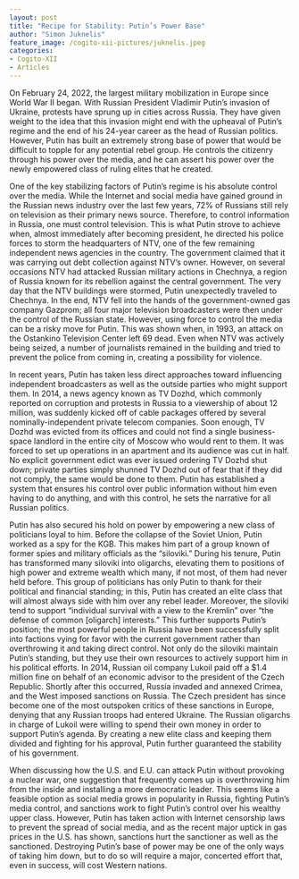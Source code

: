 ```yaml
---
layout: post
title: "Recipe for Stability: Putin’s Power Base"
author: "Simon Juknelis"
feature_image: /cogito-xii-pictures/juknelis.jpeg
categories:
- Cogito-XII
- Articles
---
```

On February 24, 2022, the largest military mobilization in Europe since World War II began. With Russian President Vladimir Putin’s invasion of Ukraine, protests have sprung up in cities across Russia. They have given weight to the idea that this invasion might end with the upheaval of Putin’s regime and the end of his 24-year career as the head of Russian politics. However, Putin has built an extremely strong base of power that would be difficult to topple for any potential rebel group. He controls the citizenry through his power over the media, and he can assert his power over the newly empowered class of ruling elites that he created.

One of the key stabilizing factors of Putin’s regime is his absolute control over the media. While  the Internet and social media have gained ground in the Russian news industry over the last few years, 72% of Russians still rely on television as their primary news source. Therefore, to control information in Russia, one must control television. This is what Putin strove to achieve when, almost immediately after becoming president, he directed his police forces to storm the headquarters of NTV, one of the few remaining independent news agencies in the country. The government claimed that it was carrying out debt collection against NTV’s owner. However, on several occasions NTV had attacked Russian military actions in Chechnya, a region of Russia known for its rebellion against the central government. The very day that the NTV buildings were stormed, Putin unexpectedly traveled to Chechnya. In the end, NTV fell into the hands of the government-owned gas company Gazprom; all four major television broadcasters were then under the control of the Russian state. However, using force to control the media can be a risky move for Putin. This was shown when, in 1993, an attack on the Ostankino Television Center left 69 dead. Even when NTV was actively being seized, a number of journalists remained in the building and tried to prevent the police from coming in, creating a possibility for violence.

In recent years, Putin has taken less direct approaches toward influencing independent broadcasters as well as the outside parties who might support them. In 2014, a news agency known as TV Dozhd, which commonly reported on corruption and protests in Russia to a viewership of about 12 million, was suddenly kicked off of cable packages offered by several nominally-independent private telecom companies. Soon enough, TV Dozhd was evicted from its offices and could not find a single business-space landlord in the entire city of Moscow who would rent to them. It was forced to set up operations in an apartment and its audience was  cut in half. No explicit government edict was ever issued ordering TV Dozhd shut down; private parties simply shunned TV Dozhd out of fear that if they did not comply, the same would be done to them. Putin has established a system that ensures his control over public information without him even having to do anything, and with this control, he sets the narrative for all Russian politics.

Putin has also secured his hold on power by empowering a new class of politicians loyal to him. Before the collapse of the Soviet Union, Putin worked as a spy for the KGB. This makes him part of a group known of former spies and military officials as the “siloviki.” During his tenure, Putin has transformed many siloviki into oligarchs, elevating them to positions of high power and extreme wealth which many, if not most, of them had never held before. This group of politicians has only Putin to thank for their political and financial standing; in this, Putin has created an elite class that will almost always side with him over any rebel leader. Moreover, the siloviki tend to support “individual survival with a view to the Kremlin” over “the defense of common [oligarch] interests.” This further supports Putin’s position; the most powerful people in Russia have been successfully split into factions vying for favor with the current government rather than overthrowing it and taking direct control. Not only do the siloviki maintain Putin’s standing, but they use their own resources to actively support him in his political efforts. In 2014, Russian oil company Lukoil paid off a $1.4 million fine on behalf of an economic advisor to the president of the Czech Republic. Shortly after this occurred, Russia invaded and annexed Crimea, and the West imposed sanctions on Russia. The Czech president has since become one of the most outspoken critics of these sanctions in Europe, denying that any Russian troops had entered Ukraine. The Russian oligarchs in charge of Lukoil were willing to spend their own money in order to support Putin’s agenda. By creating a new elite class and keeping them divided and fighting for his approval, Putin further guaranteed the stability of his government.

When discussing how the U.S. and E.U. can attack Putin without provoking a nuclear war, one suggestion that frequently comes up is overthrowing him from the inside and installing a more democratic leader. This seems like a feasible option as social media grows in popularity in Russia, fighting Putin’s media control, and sanctions work to fight Putin’s control over his wealthy upper class. However, Putin has taken action with Internet censorship laws to prevent the spread of social media, and as the recent major uptick in gas prices in the U.S. has shown, sanctions hurt the sanctioner as well as the sanctioned. Destroying Putin’s base of power may be one of the only ways of taking him down, but to do so will require a major, concerted effort that, even in success, will cost Western nations.
